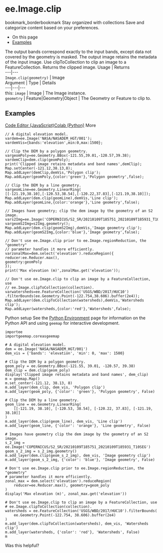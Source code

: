  
#  ee.Image.clip
bookmark_borderbookmark Stay organized with collections  Save and categorize content based on your preferences.
  * On this page
  * [Examples](https://developers.google.com/earth-engine/apidocs/ee-image-clip#examples)


The output bands correspond exactly to the input bands, except data not covered by the geometry is masked. The output image retains the metadata of the input image.
Use clipToCollection to clip an image to a FeatureCollection.
Returns the clipped image.
Usage | Returns  
---|---  
`Image.clip(geometry)` | Image  
Argument | Type | Details  
---|---|---  
this: `image` | Image | The Image instance.  
`geometry` | Feature|Geometry|Object | The Geometry or Feature to clip to.  
## Examples
[Code Editor (JavaScript)](https://developers.google.com/earth-engine/apidocs/ee-image-clip#code-editor-javascript-sample)[Colab (Python)](https://developers.google.com/earth-engine/apidocs/ee-image-clip#colab-python-sample) More
```
// A digital elevation model.
vardem=ee.Image('NASA/NASADEM_HGT/001');
vardemVis={bands:'elevation',min:0,max:1500};

// Clip the DEM by a polygon geometry.
vargeomPoly=ee.Geometry.BBox(-121.55,39.01,-120.57,39.38);
vardemClip=dem.clip(geomPoly);
print('Clipped image retains metadata and band names',demClip);
Map.setCenter(-121.12,38.13,8);
Map.addLayer(demClip,demVis,'Polygon clip');
Map.addLayer(geomPoly,{color:'green'},'Polygon geometry',false);

// Clip the DEM by a line geometry.
vargeomLine=ee.Geometry.LinearRing(
[[-121.19,38.10],[-120.53,38.54],[-120.22,37.83],[-121.19,38.10]]);
Map.addLayer(dem.clip(geomLine),demVis,'Line clip');
Map.addLayer(geomLine,{color:'orange'},'Line geometry',false);

// Images have geometry; clip the dem image by the geometry of an S2 image.
vars2Img=ee.Image('COPERNICUS/S2_SR/20210109T185751_20210109T185931_T10SEG');
vargeomS2Img=s2Img.geometry();
Map.addLayer(dem.clip(geomS2Img),demVis,'Image geometry clip');
Map.addLayer(geomS2Img,{color:'blue'},'Image geometry',false);

// Don't use ee.Image.clip prior to ee.Image.regionReduction, the "geometry"
// parameter handles it more efficiently.
varzonalMax=dem.select('elevation').reduceRegion({
reducer:ee.Reducer.max(),
geometry:geomPoly
});
print('Max elevation (m)',zonalMax.get('elevation'));

// Don't use ee.Image.clip to clip an image by a FeatureCollection, use
// ee.Image.clipToCollection(collection).
varwatersheds=ee.FeatureCollection('USGS/WBD/2017/HUC10')
.filterBounds(ee.Geometry.Point(-122.754,38.606).buffer(2e4));
Map.addLayer(dem.clipToCollection(watersheds),demVis,'Watersheds clip');
Map.addLayer(watersheds,{color:'red'},'Watersheds',false);
```
Python setup
See the [ Python Environment](https://developers.google.com/earth-engine/guides/python_install) page for information on the Python API and using `geemap` for interactive development.
```
importee
importgeemap.coreasgeemap
```
```
# A digital elevation model.
dem = ee.Image('NASA/NASADEM_HGT/001')
dem_vis = {'bands': 'elevation', 'min': 0, 'max': 1500}

# Clip the DEM by a polygon geometry.
geom_poly = ee.Geometry.BBox(-121.55, 39.01, -120.57, 39.38)
dem_clip = dem.clip(geom_poly)
display('Clipped image retains metadata and band names', dem_clip)
m = geemap.Map()
m.set_center(-121.12, 38.13, 8)
m.add_layer(dem_clip, dem_vis, 'Polygon clip')
m.add_layer(geom_poly, {'color': 'green'}, 'Polygon geometry', False)

# Clip the DEM by a line geometry.
geom_line = ee.Geometry.LinearRing(
    [[-121.19, 38.10], [-120.53, 38.54], [-120.22, 37.83], [-121.19, 38.10]]
)
m.add_layer(dem.clip(geom_line), dem_vis, 'Line clip')
m.add_layer(geom_line, {'color': 'orange'}, 'Line geometry', False)

# Images have geometry clip the dem image by the geometry of an S2 image.
s_2_img = ee.Image('COPERNICUS/S2_SR/20210109T185751_20210109T185931_T10SEG')
geom_s_2_img = s_2_img.geometry()
m.add_layer(dem.clip(geom_s_2_img), dem_vis, 'Image geometry clip')
m.add_layer(geom_s_2_img, {'color': 'blue'}, 'Image geometry', False)

# Don't use ee.Image.clip prior to ee.Image.regionReduction, the "geometry"
# parameter handles it more efficiently.
zonal_max = dem.select('elevation').reduceRegion(
    reducer=ee.Reducer.max(), geometry=geom_poly
)
display('Max elevation (m)', zonal_max.get('elevation'))

# Don't use ee.Image.clip to clip an image by a FeatureCollection, use
# ee.Image.clipToCollection(collection).
watersheds = ee.FeatureCollection('USGS/WBD/2017/HUC10').filterBounds(
    ee.Geometry.Point(-122.754, 38.606).buffer(2e4)
)
m.add_layer(dem.clipToCollection(watersheds), dem_vis, 'Watersheds clip')
m.add_layer(watersheds, {'color': 'red'}, 'Watersheds', False)
m
```

Was this helpful?
